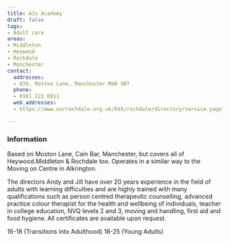 ```yaml
---
title: AJs Academy
draft: false
tags:
- Adult care
areas:
- Middleton
- Heywood
- Rochdale
- Manchester
contact:
  addresses:
  - 839, Moston Lane, Manchester M40 5RT
  phone:
  - 0161 222 6011
  web_addresses:
  - https://www.ourrochdale.org.uk/kb5/rochdale/directory/service.page?id=_R2409D2vy8

---
```


### Information

Based on Moston Lane, Cain Bar, Manchester, but covers all of Heywood.Middleton & Rochdale too.
Operates in a similar way to the Moving on Centre in
Alkrington.

The directors Andy and Jill have over 20 years
experience in the field of adults with learning 
difficulties and are highly trained with many 
qualifications such as person centred therapeutic
counselling, advanced practice colour therapist for
the health and wellbeing of individuals, teacher in
college education, NVQ levels 2 and 3, moving and
handling, first aid and food hygiene. All 
certificates are available upon request.

16-18 (Transitions into Adulthood)
18-25 (Young Adults)